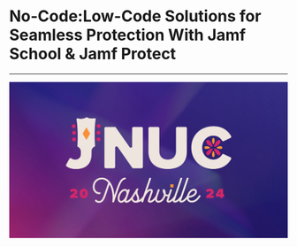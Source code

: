 # No-Code:Low-Code Solutions for Seamless Protection With Jamf School & Jamf Protect

---

<img src="https://github.com/cantscript/JNUC2024/blob/main/Images/JNUC%202024%20Logo.png" width="512"/>